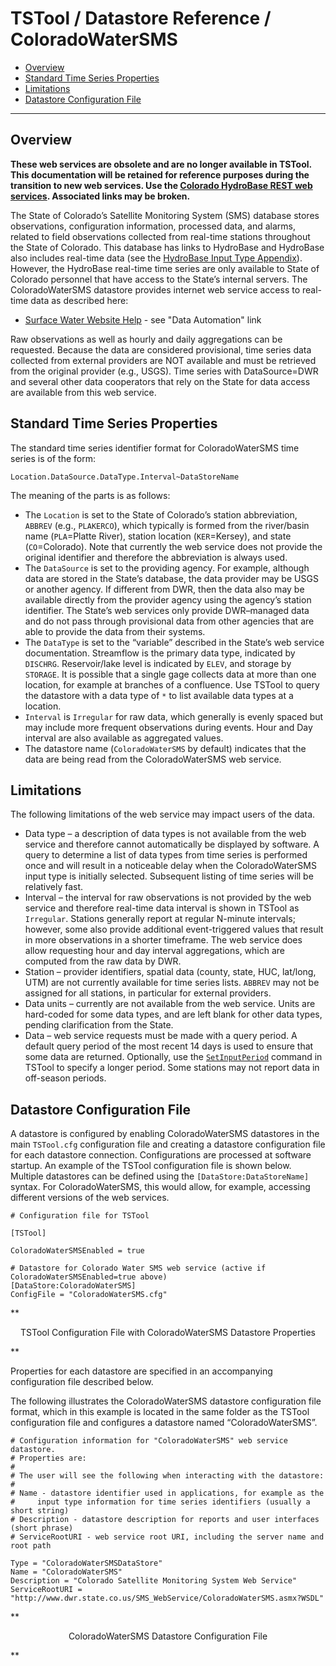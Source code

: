 # TSTool / Datastore Reference / ColoradoWaterSMS #

* [Overview](#overview)
* [Standard Time Series Properties](#standard-time-series-properties)
* [Limitations](#limitations)
* [Datastore Configuration File](#datastore-configuration-file)

--------------------

## Overview ##

**These web services are obsolete and are no longer available in TSTool.
This documentation will be retained for reference purposes during the transition to new web services.
Use the [Colorado HydroBase REST web services](../ColoradoHydroBaseRest/ColoradoHydroBaseRest.md).
Associated links may be broken.**

The State of Colorado’s Satellite Monitoring System (SMS) database stores observations,
configuration information, processed data, and alarms,
related to field observations collected from real-time stations throughout the State of Colorado.
This database has links to HydroBase and HydroBase also includes real-time data
(see the [HydroBase Input Type Appendix](../CO-HydroBase/CO-HydroBase.md)).
However, the HydroBase real-time time series are only available to
State of Colorado personnel that have access to the State’s internal servers.
The ColoradoWaterSMS datastore provides internet web service access to real-time data as described here:

* [Surface Water Website Help](http://www.dwr.state.co.us/SurfaceWater/help.aspx) - see "Data Automation" link

Raw observations as well as hourly and daily aggregations can be requested.
Because the data are considered provisional, time series data
collected from external providers are NOT available and must be retrieved from the original provider (e.g., USGS).
Time series with DataSource=DWR and several other data cooperators
that rely on the State for data access are available from this web service.

## Standard Time Series Properties ##

The standard time series identifier format for ColoradoWaterSMS time series is of the form:

```
Location.DataSource.DataType.Interval~DataStoreName
```

The meaning of the parts is as follows:

* The `Location` is set to the State of Colorado’s station abbreviation, `ABBREV` (e.g., `PLAKERCO`),
which typically is formed from the river/basin name (`PLA`=Platte River),
station location (`KER`=Kersey), and state (`CO`=Colorado).
Note that currently the web service does not provide the original
identifier and therefore the abbreviation is always used.
* The `DataSource` is set to the providing agency.
For example, although data are stored in the State’s database,
the data provider may be USGS or another agency.
If different from DWR, then the data also may be available directly from the provider
agency using the agency’s station identifier.
The State’s web services only provide DWR–managed data and do not pass
through provisional data from other agencies that are able to provide the data from their systems.
* The `DataType` is set to the “variable” described in the State’s web service documentation.
Streamflow is the primary data type, indicated by `DISCHRG`.
Reservoir/lake level is indicated by `ELEV`, and storage by `STORAGE`.
It is possible that a single gage collects data at more than one location,
for example at branches of a confluence.
Use TSTool to query the datastore with a data type of `*` to list available data types at a location.
* `Interval` is `Irregular` for raw data, which generally is evenly spaced but may
include more frequent observations during events.  Hour and Day interval are also available as aggregated values.
* The datastore name (`ColoradoWaterSMS` by default)
indicates that the data are being read from the ColoradoWaterSMS web service.

## Limitations ##

The following limitations of the web service may impact users of the data.

* Data type – a description of data types is not available from the
web service and therefore cannot automatically be displayed by software.
A query to determine a list of data types from time series is
performed once and will result in a noticeable delay when the
ColoradoWaterSMS input type is initially selected.
Subsequent listing of time series will be relatively fast.
* Interval – the interval for raw observations is not provided by the web service
and therefore real-time data interval is shown in TSTool as `Irregular`.
Stations generally report at regular N-minute intervals; however,
some also provide additional event-triggered values that result in more observations in a shorter timeframe.
The web service does allow requesting hour and day interval aggregations, which are computed from the raw data by DWR.
* Station – provider identifiers, spatial data (county, state, HUC, lat/long, UTM)
are not currently available for time series lists.
`ABBREV` may not be assigned for all stations, in particular for external providers.
* Data units – currently are not available from the web service.
Units are hard-coded for some data types, and are left blank for other data types,
pending clarification from the State.
* Data – web service requests must be made with a query period.
A default query period of the most recent 14 days is used to ensure that some data are returned.
Optionally, use the [`SetInputPeriod`](../../command-ref/SetInputPeriod/SetInputPeriod.md)
command in TSTool to specify a longer period.
Some stations may not report data in off-season periods.

## Datastore Configuration File ##

A datastore is configured by enabling ColoradoWaterSMS
datastores in the main `TSTool.cfg` configuration file and creating a
datastore configuration file for each datastore connection.
Configurations are processed at software startup.  An example of the TSTool configuration file is shown below.
Multiple datastores can be defined using the `[DataStore:DataStoreName]` syntax.
For ColoradoWaterSMS, this would allow, for example, accessing different versions of the web services.

```
# Configuration file for TSTool

[TSTool]

ColoradoWaterSMSEnabled = true

# Datastore for Colorado Water SMS web service (active if ColoradoWaterSMSEnabled=true above)
[DataStore:ColoradoWaterSMS]
ConfigFile = "ColoradoWaterSMS.cfg"
```
**<p style="text-align: center;">
TSTool Configuration File with ColoradoWaterSMS Datastore Properties
</p>**

Properties for each datastore are specified in an accompanying configuration file described below.

The following illustrates the ColoradoWaterSMS datastore configuration file format,
which in this example is located in the same folder as the TSTool configuration file
and configures a datastore named “ColoradoWaterSMS”.

```
# Configuration information for "ColoradoWaterSMS" web service datastore.
# Properties are:
#
# The user will see the following when interacting with the datastore:
#
# Name - datastore identifier used in applications, for example as the
#     input type information for time series identifiers (usually a short string)
# Description - datastore description for reports and user interfaces (short phrase)
# ServiceRootURI - web service root URI, including the server name and root path

Type = "ColoradoWaterSMSDataStore"
Name = "ColoradoWaterSMS"
Description = "Colorado Satellite Monitoring System Web Service"
ServiceRootURI = "http://www.dwr.state.co.us/SMS_WebService/ColoradoWaterSMS.asmx?WSDL"
```
**<p style="text-align: center;">
ColoradoWaterSMS Datastore Configuration File
</p>**
